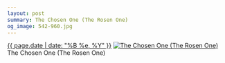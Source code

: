 ```yaml
---
layout: post
summary: The Chosen One (The Rosen One)
og_image: 542-960.jpg
---
```


<p>
  <time><a href="/542">{{ page.date | date: "%B %e, %Y" }}</a></time>
  <a href="/542"><img src="{{ site.assets_url }}/542-480.jpg" srcset="{{ site.assets_url }}/542-240.jpg 240w, {{ site.assets_url }}/542-480.jpg 480w, {{ site.assets_url }}/542-720.jpg 720w, {{ site.assets_url }}/542-960.jpg 960w" sizes="(min-width: 700px) 50vw, calc(100vw - 2rem)" alt="The Chosen One (The Rosen One)" /></a>
  <span>The Chosen One (The Rosen One)</span>
</p>
